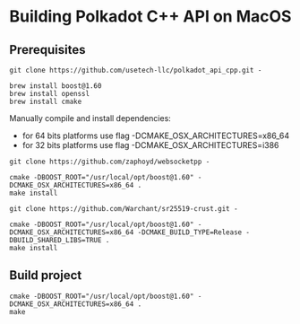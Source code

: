 # Building Polkadot C++ API on MacOS

## Prerequisites

```
git clone https://github.com/usetech-llc/polkadot_api_cpp.git ‑

brew install boost@1.60
brew install openssl
brew install cmake
```

Manually compile and install dependencies:
- for 64 bits platforms use flag -DCMAKE_OSX_ARCHITECTURES=x86_64
- for 32 bits platforms use flag  -DCMAKE_OSX_ARCHITECTURES=i386

```
git clone https://github.com/zaphoyd/websocketpp ‑

cmake -DBOOST_ROOT="/usr/local/opt/boost@1.60" -DCMAKE_OSX_ARCHITECTURES=x86_64 .
make install

git clone https://github.com/Warchant/sr25519-crust.git ‑

cmake -DBOOST_ROOT="/usr/local/opt/boost@1.60" -DCMAKE_OSX_ARCHITECTURES=x86_64 -DCMAKE_BUILD_TYPE=Release -DBUILD_SHARED_LIBS=TRUE .
make install
```

## Build project
```
cmake -DBOOST_ROOT="/usr/local/opt/boost@1.60" -DCMAKE_OSX_ARCHITECTURES=x86_64 .
make
```
